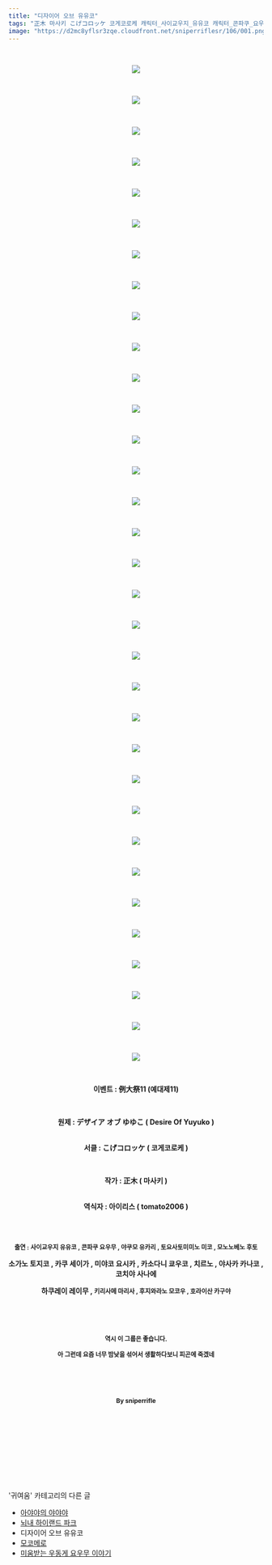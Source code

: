 ```yaml
---
title: "디자이어 오브 유유코"
tags: "正木 마사키 こげコロッケ 코게코로케 캐릭터_사이교우지_유유코 캐릭터_콘파쿠_요우무 캐릭터_야쿠모_유카리 캐릭터_토요사토미미노_미코 캐릭터_모노노베노_후토 캐릭터_소가노_토지코 캐릭터_​카쿠_세이가 캐릭터_미야코_요시카 캐릭터_카소다니_쿄코 캐릭터_치르노 캐릭터_야사카_카나코 캐릭터_코치야_사나에 캐릭터_하쿠레이_레이무 캐릭터_키리사메_마리사 캐릭터_후지와라노_모코우 캐릭터_호라이산_카구야 이벤트_例大祭11 이벤트_예대제11 귀여움"
image: "https://d2mc8yflsr3zqe.cloudfront.net/sniperriflesr/106/001.png"
---
```

<div class="article">
<p style="TEXT-ALIGN: center"> </p>
<p style="TEXT-ALIGN: center"><img src="{{ site.imgserver2 }}/sniperriflesr/106/001.png"/></p>
<p style="TEXT-ALIGN: center"> </p>
<p style="TEXT-ALIGN: center"><img src="{{ site.imgserver2 }}/sniperriflesr/106/002.png"/></p>
<p style="TEXT-ALIGN: center"> </p>
<p style="TEXT-ALIGN: center"><img src="{{ site.imgserver2 }}/sniperriflesr/106/003.png"/></p>
<p style="TEXT-ALIGN: center"> </p>
<p style="TEXT-ALIGN: center"><img src="{{ site.imgserver2 }}/sniperriflesr/106/004.png"/></p>
<p style="TEXT-ALIGN: center"> </p>
<p style="TEXT-ALIGN: center"><img src="{{ site.imgserver2 }}/sniperriflesr/106/005.png"/></p>
<p style="TEXT-ALIGN: center"> </p>
<p style="TEXT-ALIGN: center"><img src="{{ site.imgserver2 }}/sniperriflesr/106/006.png"/></p>
<p style="TEXT-ALIGN: center"> </p>
<p style="TEXT-ALIGN: center"><img src="{{ site.imgserver2 }}/sniperriflesr/106/007.png"/></p>
<p style="TEXT-ALIGN: center"> </p>
<p style="TEXT-ALIGN: center"><img src="{{ site.imgserver2 }}/sniperriflesr/106/008.png"/></p>
<p style="TEXT-ALIGN: center"> </p>
<p style="TEXT-ALIGN: center"><img src="{{ site.imgserver2 }}/sniperriflesr/106/009.png"/></p>
<p style="TEXT-ALIGN: center"> </p>
<p style="TEXT-ALIGN: center"><img src="{{ site.imgserver2 }}/sniperriflesr/106/010.png"/></p>
<p style="TEXT-ALIGN: center"> </p>
<p style="TEXT-ALIGN: center"><img src="{{ site.imgserver2 }}/sniperriflesr/106/011.png"/></p>
<p style="TEXT-ALIGN: center"> </p>
<p style="TEXT-ALIGN: center"><img src="{{ site.imgserver2 }}/sniperriflesr/106/012.png"/></p>
<p style="TEXT-ALIGN: center"> </p>
<p style="TEXT-ALIGN: center"><img src="{{ site.imgserver2 }}/sniperriflesr/106/013.png"/></p>
<p style="TEXT-ALIGN: center"> </p>
<p style="TEXT-ALIGN: center"><img src="{{ site.imgserver2 }}/sniperriflesr/106/014.png"/></p>
<p style="TEXT-ALIGN: center"> </p>
<p style="TEXT-ALIGN: center"><img src="{{ site.imgserver2 }}/sniperriflesr/106/015.png"/></p>
<p style="TEXT-ALIGN: center"> </p>
<p style="TEXT-ALIGN: center"><img src="{{ site.imgserver2 }}/sniperriflesr/106/016.png"/></p>
<p style="TEXT-ALIGN: center"> </p>
<p style="TEXT-ALIGN: center"><img src="{{ site.imgserver2 }}/sniperriflesr/106/017.png"/></p>
<p style="TEXT-ALIGN: center"> </p>
<p style="TEXT-ALIGN: center"><img src="{{ site.imgserver2 }}/sniperriflesr/106/018.png"/></p>
<p style="TEXT-ALIGN: center"> </p>
<p style="TEXT-ALIGN: center"><img src="{{ site.imgserver2 }}/sniperriflesr/106/019.png"/></p>
<p style="TEXT-ALIGN: center"> </p>
<p style="TEXT-ALIGN: center"><img src="{{ site.imgserver2 }}/sniperriflesr/106/020.png"/></p>
<p style="TEXT-ALIGN: center"> </p>
<p style="TEXT-ALIGN: center"><img src="{{ site.imgserver2 }}/sniperriflesr/106/021.png"/></p>
<p style="TEXT-ALIGN: center"> </p>
<p style="TEXT-ALIGN: center"><img src="{{ site.imgserver2 }}/sniperriflesr/106/022.png"/></p>
<p style="TEXT-ALIGN: center"> </p>
<p style="TEXT-ALIGN: center"><img src="{{ site.imgserver2 }}/sniperriflesr/106/023.png"/></p>
<p style="TEXT-ALIGN: center"> </p>
<p style="TEXT-ALIGN: center"><img src="{{ site.imgserver2 }}/sniperriflesr/106/024.png"/></p>
<p style="TEXT-ALIGN: center"> </p>
<p style="TEXT-ALIGN: center"><img src="{{ site.imgserver2 }}/sniperriflesr/106/025.png"/></p>
<p style="TEXT-ALIGN: center"> </p>
<p style="TEXT-ALIGN: center"><img src="{{ site.imgserver2 }}/sniperriflesr/106/026.png"/></p>
<p style="TEXT-ALIGN: center"> </p>
<p style="TEXT-ALIGN: center"><img src="{{ site.imgserver2 }}/sniperriflesr/106/027.png"/></p>
<p style="TEXT-ALIGN: center"> </p>
<p style="TEXT-ALIGN: center"><img src="{{ site.imgserver2 }}/sniperriflesr/106/028.png"/></p>
<p style="TEXT-ALIGN: center"> </p>
<p style="TEXT-ALIGN: center"><img src="{{ site.imgserver2 }}/sniperriflesr/106/029.png"/></p>
<p style="TEXT-ALIGN: center"> </p>
<p style="TEXT-ALIGN: center"><img src="{{ site.imgserver2 }}/sniperriflesr/106/030.png"/></p>
<p style="TEXT-ALIGN: center"> </p>
<p style="TEXT-ALIGN: center"><img src="{{ site.imgserver2 }}/sniperriflesr/106/031.png"/></p>
<p style="TEXT-ALIGN: center"> </p>
<p style="TEXT-ALIGN: center"><img src="{{ site.imgserver2 }}/sniperriflesr/106/032.png"/></p>
<p style="TEXT-ALIGN: center"> </p>
<p style="TEXT-ALIGN: center"><img src="{{ site.imgserver2 }}/sniperriflesr/106/033.png"/></p>
<p style="TEXT-ALIGN: center"> </p>
<p style="TEXT-ALIGN: center"><strong>이벤트 : 例大祭11 (예대제11)</strong></p>
<p style="TEXT-ALIGN: center"><strong></strong> </p>
<p style="TEXT-ALIGN: center"><strong>원제 : デザイア オブ ゆゆこ ( Desire Of Yuyuko )</strong></p>
<p style="TEXT-ALIGN: center"><strong> <br/>서클 : こげコロッケ ( 코게코로케 )</strong></p>
<p style="TEXT-ALIGN: center"><strong> </strong></p>
<p style="TEXT-ALIGN: center"><strong>작가 : 正木 ( 마사키 )</strong></p>
<p style="TEXT-ALIGN: center"><br/><strong>역식자 : 아이리스 ( tomato2006 )</strong></p>
<p style="TEXT-ALIGN: center"><strong><br/></strong> </p>
<p style="TEXT-ALIGN: center"><span style="FONT-SIZE: 9pt"><strong>출연 : 사이교우지 유유코 , 콘파쿠 요우무 , 야쿠모 유카리 , 토요사토미미노 미코 , 모노노베노 후토 </strong></span></p>
<p style="TEXT-ALIGN: center"><span><strong>소가노 토지코 , ​카쿠 세이가 , 미야코 요시카 , 카소다니 쿄우코 , 치르노 , 야사카 카나코 , 코치야 사나에 </strong></span></p>
<p style="TEXT-ALIGN: center"><span><strong>하쿠레이 레이무 , </strong></span><span style="FONT-SIZE: 9pt"><strong>키리사메 마리사 , 후지와라노 모코우 , 호라이산 카구야 </strong></span></p>
<p style="TEXT-ALIGN: center"><span style="FONT-SIZE: 9pt"><strong></strong></span> </p>
<p style="TEXT-ALIGN: center"><span style="FONT-SIZE: 9pt"><strong></strong></span> </p>
<p style="TEXT-ALIGN: center"><span style="FONT-SIZE: 9pt"><strong>역시 이 그룹은 좋습니다.</strong></span></p>
<p style="TEXT-ALIGN: center"><span style="FONT-SIZE: 9pt"><strong>아 그런데 요즘 너무 밤낮을 섞어서 생활하다보니 피곤에 죽겠네</strong></span></p>
<p style="TEXT-ALIGN: center"><span style="FONT-SIZE: 9pt"><strong></strong></span> </p>
<p style="TEXT-ALIGN: center"><span style="FONT-SIZE: 9pt"><strong></strong></span> </p>
<p style="TEXT-ALIGN: center"><span style="FONT-SIZE: 9pt"><strong>By sniperrifle</strong></span></p>
<p style="TEXT-ALIGN: center"></p>
<p style="TEXT-ALIGN: center"> </p>
<p style="TEXT-ALIGN: center"> </p>
<p style="TEXT-ALIGN: center"> </p>
<p style="TEXT-ALIGN: center"> </p>
</div><br/>
<div class="another">
<p>'귀여움' 카테고리의 다른 글</p>
<ul>
<li><a href="/sniperriflesr_110">아야야의 야야야</a></li>
<li><a href="/sniperriflesr_109">뇌내 하이랜드 파크</a></li>
<li>디자이어 오브 유유코</li>
<li><a href="/sniperriflesr_105">모코메로</a></li>
<li><a href="/sniperriflesr_103">미움받는 우동게 요우무 이야기</a></li>
</ul>
</div><br/>
<div class="comment" id="commentListBlock_106" style="display: none ">
</div><br/>
<br/>
<p id="refer"></p>
<br/>
